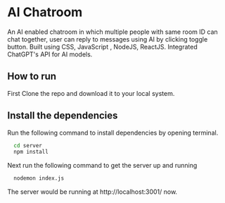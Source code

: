 
# AI Chatroom



 

An AI enabled chatroom in which multiple people with same room ID can chat together, user can reply to messages using AI by clicking toggle button. Built using CSS, JavaScript , NodeJS, ReactJS. Integrated ChatGPT's API for AI models.

## How to run

First Clone the repo and download it to your local system.
## Install the dependencies

Run the following command to install dependencies by opening terminal.

```bash
  cd server
  npm install
```
Next run the following command to get the server up and running

```bash
  nodemon index.js
```

The server would be running at http://localhost:3001/ now.

